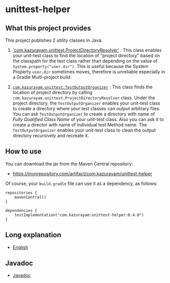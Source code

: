 # unittest-helper

## What this project provides

This project publishes 2 utility classes in Java:

1. ['com.kazurayam.unittest.ProjectDirectoryResolver'](https://github.com/kazurayam/unittest-helper/blob/develop/lib/src/main/java/com/kazurayam/unittest/ProjectDirectoryResolver.java) : This class enables your unit-test class to find the location of "project directory" based on the classpath for the test class rather than depending on the value of `System.property("user.dir")`. This is useful because the System Property `user.dir` sometimes moves, therefore is unreliable especially in a Gradle Multi-project build.

2. [`com.kazurayam.unittest.TestOutputOrganizer`](https://github.com/kazurayam/unittest-helper/blob/develop/lib/src/main/java/com/kazurayam/unittest/TestOutuputOrganizer.java) : This class finds the location of project directory by calling `com.kazurayam.unittest.ProjectDirectoryResolver` class. Under the project directory, the `TestOutputOrganizer` enables your unit-test class to create a directory where your test classes can output arbitrary files. You can ask `TestOutputOrganizer` to create a directory with name of *Fully Qualified Class Name* of your unit-test class. Also you can ask it to create a director with name of individual test Method name. The `TestOutputOrganizer` enables your unit-test class to clean the output directory recursively and recreate it.

## How to use

You can download the jar from the Maven Central repository:

- https://mvnrepository.com/artifact/com.kazurayam/unittest-helper

Of course, your `build.gradle` file can use it as a dependency, as follows:

```
repositories {
    mavenCentral()
}

dependencies {
    testImplementation("com.kazurayam:unittest-helper:0.4.0")
}
```

## Long explanation

- [English](https://kazurayam.github.io/unittest-helper)

## Javadoc

- [Javadoc](https://kazurayam.github.io/unittest-helper/api/)

